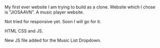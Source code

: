 My first ever website I am trying to build as a clone.
Website which I chose is "JIOSAAVN".
A music player website.

Not tried for responsive yet. Soon I will go for it.

HTML CSS and JS.

New JS file added for the Music List Dropdown.
